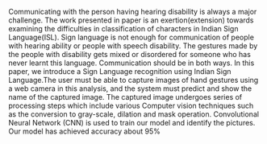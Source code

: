 Communicating with the person having hearing disability is always a major challenge. The work presented in paper is an exertion(extension) towards examining the difficulties in classification of characters in Indian Sign Language(ISL). Sign language is not enough for communication of people with hearing ability or people with speech disability. The gestures made by the people with disability gets mixed or disordered for someone who has never learnt this language. Communication should be in both ways. In this paper, we introduce a Sign Language recognition using Indian Sign Language.The user must be able to capture images of hand gestures using a web camera in this analysis, and the system must predict and show the name of the captured image. The captured image undergoes series of processing steps which include various Computer vision techniques such as the conversion to gray-scale, dilation and mask operation. Convolutional Neural Network (CNN) is used to train our model and identify the pictures. Our model has achieved accuracy about 95%
